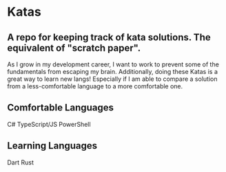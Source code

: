 # Katas
## A repo for keeping track of kata solutions. The equivalent of "scratch paper".
As I grow in my development career, I want to work to prevent some of the fundamentals from escaping my brain. Additionally, doing these Katas is a great way to learn new langs! Especially if I am able to compare a solution from a less-comfortable language to a more comfortable one.

## Comfortable Languages
C#
TypeScript/JS
PowerShell

## Learning Languages
Dart
Rust
